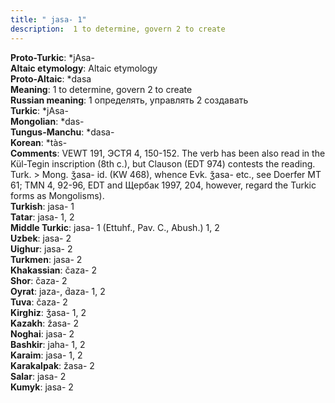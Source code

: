 ```yaml
---
title: " jasa- 1"
description:  1 to determine, govern 2 to create
---
```


<strong>Proto-Turkic</strong>:  *jAsa-<br>
<strong>Altaic etymology</strong>:  Altaic etymology<br>
<strong> Proto-Altaic</strong>:  *dasa<br>
<strong>Meaning</strong>:  1 to determine, govern 2 to create<br>
<strong>Russian meaning</strong>:  1 определять, управлять 2 создавать<br>
<strong>Turkic</strong>:  *jAsa-<br>
<strong>Mongolian</strong>:  *das-<br>
<strong>Tungus-Manchu</strong>:  *dasa-<br>
<strong>Korean</strong>:  *tàs-<br>
<strong>Comments</strong>:  VEWT 191, ЭСТЯ 4, 150-152. The verb has been also read in the Kül-Tegin inscription (8th c.), but Clauson (EDT 974) contests the reading. Turk. > Mong. ǯasa- id. (KW 468), whence Evk. ǯasa- etc., see Doerfer MT 61; TMN 4, 92-96, EDT and Щербак 1997, 204, however, regard the Turkic forms as Mongolisms).<br>
<strong>Turkish</strong>:  jasa- 1<br>
<strong>Tatar</strong>:  jasa- 1, 2<br>
<strong>Middle Turkic</strong>:  jasa- 1 (Ettuhf., Pav. C., Abush.) 1, 2<br>
<strong>Uzbek</strong>:  jasa- 2<br>
<strong>Uighur</strong>:  jasa- 2<br>
<strong>Turkmen</strong>:  jasa- 2<br>
<strong>Khakassian</strong>:  čaza- 2<br>
<strong>Shor</strong>:  čaza- 2<br>
<strong>Oyrat</strong>:  jaza-, d́aza- 1, 2<br>
<strong>Tuva</strong>:  čaza- 2<br>
<strong>Kirghiz</strong>:  ǯasa- 1, 2<br>
<strong>Kazakh</strong>:  žasa- 2<br>
<strong>Noghai</strong>:  jasa- 2<br>
<strong>Bashkir</strong>:  jaha- 1, 2<br>
<strong>Karaim</strong>:  jasa- 1, 2<br>
<strong>Karakalpak</strong>:  žasa- 2<br>
<strong>Salar</strong>:  jasa- 2<br>
<strong>Kumyk</strong>:  jasa- 2<br>


